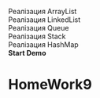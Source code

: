 Реалізация ArrayList   
Реалізация LinkedList   
Реалізация Queue   
Реалізация Stack   
Реалізация HashMap   
**Start Demo**
# HomeWork9

